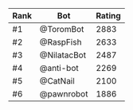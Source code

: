 Rank|Bot|Rating
---|---|---
#1|@ToromBot|2883
#2|@RaspFish|2633
#3|@NilatacBot|2487
#4|@anti-bot|2269
#5|@CatNail|2100
#6|@pawnrobot|1886
